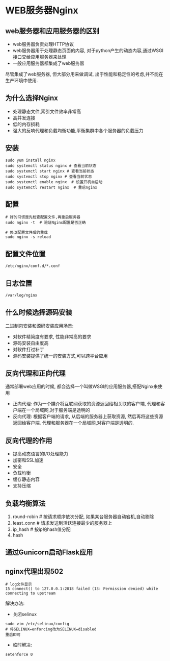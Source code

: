 # WEB服务器Nginx

## web服务器和应用服务器的区别
- web服务器负责处理HTTP协议
- web服务器用于处理静态页面的内容, 对于python产生的动态内容,通过WSGI接口交给应用服务器来处理
- 一般应用服务器都集成了web服务器

尽管集成了web服务器, 但大部分用来做调试, 出于性能和稳定性的考虑,并不能在生产环境中使用.

## 为什么选择Nginx
- 处理静态文件,索引文件效率非常高
- 高并发连接
- 低的内存损耗
- 强大的反响代理和负载均衡功能,平衡集群中各个服务器的负载压力


## 安装
```
sudo yum install nginx
sudo systemctl status nginx # 查看当前状态
sudo systemctl start nginx # 查看当前状态
sudo systemctl stop nginx # 查看当前状态
sudo systemctl enable nginx  # 设置开机自启动
sudo systemctl restart nginx  # 重启nginx
```

## 配置
```
# 好的习惯是先检查配置文件,再重启服务器
sudo nginx -t  # 验证Nginx配置是否正确

# 修改配置文件后的重载
sudo nginx -s reload
```

## 配置文件位置
```bash
/etc/nginx/conf.d/*.conf
```

## 日志位置
```bash
/var/log/nginx
```

## 什么时候选择源码安装
二进制包安装和源码安装应用场景: 
- 对软件精简度有要求, 性能非常高的要求
- 源码安装自由度高
- 对软件打过补丁
- 源码安装提供了统一的安装方式,可以跨平台应用


## 反向代理和正向代理
通常部署web应用的时候, 都会选择一个叫做WSGI的应用服务器,搭配Nginx来使用
- 正向代理: 作为一个媒介将互联网获取的资源返回给相关联的客户端, 代理和客户端在一个局域网,对于服务端是透明的
- 反向代理: 根据客户端的请求, 从后端的服务器上获取资源, 然后再将这些资源返回给客户端. 代理和服务器在一个局域网,对客户端是透明的.

## 反向代理的作用
- 提高动态语言的I/O处理能力
- 加密和SSL加速
- 安全
- 负载均衡
- 缓存静态内容
- 支持压缩

## 负载均衡算法
1. round-robin  # 按请求顺序依次分配, 如果某台服务器自动宕机,自动剔除
2. least_conn  # 请求发送到活跃连接最少的服务器上
3. ip_hash  # 按ip的hash值分配
4. hash


## 通过Gunicorn启动Flask应用

## nginx代理出现502 
```
# log文件显示
15 connect() to 127.0.0.1:2018 failed (13: Permission denied) while connecting to upstream
```
解决办法: 
- 关闭selinux
```
sudo vim /etc/selinux/config
# 将SELINUX=enforcing改为SELINUX=disabled
重启即可
```
- 临时解决: 
```
setenforce 0
```